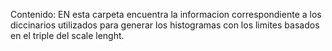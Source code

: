 Contenido: EN esta carpeta encuentra la informacion correspondiente a los diccinarios utilizados para generar los histogramas con los limites basados en el triple del scale lenght.
